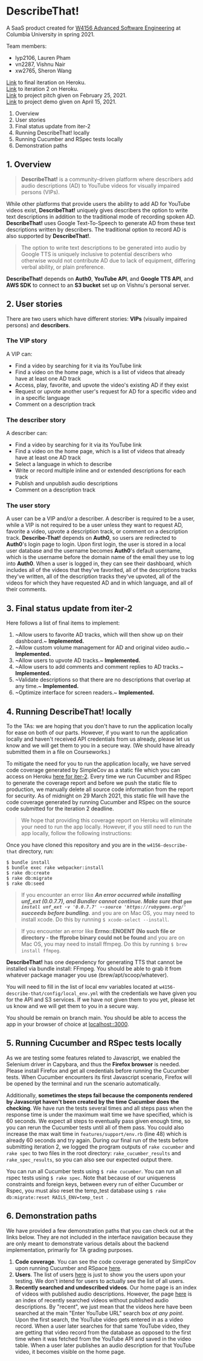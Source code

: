 # DescribeThat!

A SaaS product created for [W4156 Advanced Software Engineering](http://www.cs.columbia.edu/~junfeng/21sp-w4156/) at Columbia University in spring 2021.

Team members:

- lyp2106, Lauren Pham
- vn2287, Vishnu Nair
- xw2765, Sheron Wang

[Link](https://describe-that.herokuapp.com) to final iteration on Heroku.  
[Link](https://w4156.herokuapp.com) to iteration 2 on Heroku.  
[Link](https://youtu.be/_Xu9e_M3s20) to project pitch given on February 25, 2021.  
[Link](https://www.youtube.com/watch?v=FD_nxDqBhsU) to project demo given on April 15, 2021.

1. Overview
2. User stories
3. Final status update from iter-2
4. Running DescribeThat! locally
5. Running Cucumber and RSpec tests locally
6. Demonstration paths

## 1. Overview

> **DescribeThat!** is a community-driven platform where describers add audio descriptions (AD) to YouTube videos for visually impaired persons (VIPs).

While other platforms that provide users the ability to add AD for YouTube videos exist, **DescribeThat!** uniquely gives describers the option to write text descriptions in addition to the traditional mode of recording spoken AD. **DescribeThat!** uses Google Text-To-Speech to generate AD from these text descriptions written by describers. The traditional option to record AD is also supported by **DescribeThat!**.

> The option to write text descriptions to be generated into audio by Google TTS is uniquely inclusive to potential describers who otherwise would not contribute AD due to lack of equipment, differing verbal ability, or plain preference.

**DescribeThat!** depends on **Auth0**, **YouTube API**, and **Google TTS API**, and **AWS SDK** to connect to an **S3 bucket** set up on Vishnu's personal server.

## 2. User stories

There are two users which have different stories: **VIPs** (visually impaired persons) and **describers**.

### The **VIP** story

A VIP can:
- Find a video by searching for it via its YouTube link
- Find a video on the home page, which is a list of videos that already have at least one AD track
- Access, play, favorite, and upvote the video's existing AD if they exist
- Request or upvote another user's request for AD for a specific video and in a specific language
- Comment on a description track

### The describer story
 A describer can:
 - Find a video by searching for it via its YouTube link
 - Find a video on the home page, which is a list of videos that already have at least one AD track
 - Select a language in which to describe
 - Write or record multiple inline and or extended descriptions for each track
 - Publish and unpublish audio descriptions
- Comment on a description track

### The user story

A user can be a VIP and/or a describer. A describer is required to be a user, while a VIP is not required to be a user unless they want to request AD, favorite a video, upvote a description track, or comment on a description track. **Describe-That!** depends on **Auth0**, so users are redirected to **Auth0**'s login page to login. Upon first login, the user is stored in a local user database and the username becomes **Auth0**'s default username, which is the username before the domain name of the email they use to log into **Auth0**. When a user is logged in, they can see their dashboard, which includes all of the videos that they've favorited, all of the descriptions tracks they've written, all of the description tracks they've upvoted, all of the videos for which they have requested AD and in which language, and all of their comments.

## 3. Final status update from iter-2

Here follows a list of final items to implement:

1. ~Allow users to favorite AD tracks, which will then show up on their dashboard.~ **Implemented.**
2. ~Allow custom volume management for AD and original video audio.~ **Implemented.**
3. ~Allow users to upvote AD tracks.~ **Implemented.**
4. ~Allow users to add comments and comment replies to AD tracks.~ **Implemented.**
5. ~Validate descriptions so that there are no descriptions that overlap at any time.~ **Implemented.**
8. ~Optimize interface for screen readers.~ **Implemented.**

## 4. Running DescribeThat! locally

To the TAs: we are hoping that you don't have to run the application locally for ease on both of our parts. However, if you want to run the application locally and haven't received API credentials from us already, please let us know and we will get them to you in a secure way. (We should have already submitted them in a file on Courseworks.)

To mitigate the need for you to run the application locally, we have served code coverage generated by SimpleCov as a static file which you can access on Heroku [here for iter-2](https://w4156.herokuapp.com/coverage). Every time we run Cucumber and RSpec to generate the coverage report and before we push the static file to production, we manually delete all source code information from the report for security. As of midnight on 29 March 2021, this static file will have the code coverage generated by running Cucumber and RSpec on the source code submitted for the iteration 2 deadline.

> We hope that providing this coverage report on Heroku will eliminate your need to run the app locally. However, if you still need to run the app locally, follow the following instructions:

Once you have cloned this repository and you are in the `w4156-describe-that` directory, run:

```
$ bundle install
$ bundle exec rake webpacker:install
$ rake db:create
$ rake db:migrate
$ rake db:seed
```

> If you encounter an error like **_An error occurred while installing unf_ext (0.0.7.7), and Bundler cannot continue. Make sure that `gem install unf_ext -v '0.0.7.7' --source 'https://rubygems.org/'` succeeds before bundling._** and you are on Mac OS, you may need to install xcode. Do this by running `$ xcode-select --install`.

> If you encounter an error like **Errno::ENOENT (No such file or directory - the ffprobe binary could not be found** and you are on Mac OS, you may need to install ffmpeg. Do this by running `$ brew install ffmpeg`.

**DescribeThat!** has one dependency for generating TTS that cannot be installed via bundle install: FFmpeg.  You should be able to grab it from whatever package manager you use (brew/apt/scoop/whatever).  

You will need to fill in the list of local env variables located at `w4156-describe-that/config/local_env.yml` with the credentials we have given you for the API and S3 services. If we have not given them to you yet, please let us know and we will get them to you in a secure way.

You should be remain on branch main. You should be able to access the app in your browser of choice at [localhost::3000](localhost::3000).

## 5. Running Cucumber and RSpec tests locally

As we are testing some features related to Javascript, we enabled the Selenium driver in Capybara, and thus the **Firefox browser** is needed. Please install Firefox and get all credentials before running the Cucumber tests. When Cucumber encounters its first Javascript scenario, Firefox will be opened by the terminal and run the scenario automatically.

Additionally, **sometimes the steps fail because the components rendered by Javascript haven't been created by the time Cucumber does the checking**. We have run the tests several times and all steps pass when the response time is under the maximum wait time we have specified, which is 60 seconds. We expect all steps to eventually pass given enough time, so you can rerun the Cucumber tests until all of them pass. You could also increase the max wait time in `features/support/env.rb` (line 48) which is already 60 seconds and try again. During our final run of the tests before submitting iteration 2, we logged the program outputs of `rake cucumber` and `rake spec` to two files in the root directory: `rake_cucumber_results` and `rake_spec_results`, so you can also see our expected output there.

You can run all Cucumber tests using `$ rake cucumber`.
You can run all rspec tests using `$ rake spec`. Note that because of our uniqueness constraints and foreign keys, between every run of either Cucumber or Rspec, you must also reset the temp_test database using `$ rake db:migrate:reset RAILS_ENV=temp_test `.

## 6. Demonstration paths

We have provided a few demonstration paths that you can check out at the links below. They are not included in the interface navigation because they are only meant to demonstrate various details about the backend implementation, primarily for TA grading purposes.

1. **Code coverage**. You can see the code coverage generated by SimplCov upon running Cucumber and RSpace [here](https://w4156.herokuapp.com/coverage).
2. **Users**. The list of users [here](https://w4156.herokuapp.com/user) is just to show you the users upon your testing. We don't intend for users to actually see the list of all users.
3. **Recently searched and undescribed videos**. Our home page is an index of videos with published audio descriptions. However, the page [here](https://w4156.herokuapp.com/video/undescribed) is an index of recently searched videos without published audio descriptions. By "recent", we just mean that the videos here have been searched at the main "Enter YouTube URL" search box _at any point_. Upon the first search, the YouTube video gets entered in as a video record. When a user later searches for that same YouTube video, they are getting that video record from the database as opposed to the first time when it was fetched from the YouTube API and saved in the video table. When a user later publishes an audio description for that YouTube video, it becomes visible on the home page.
